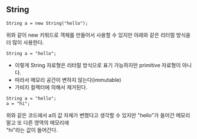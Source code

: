 ## String    

```
String a = new String("hello");
```  
위와 같이 new 키워드로 객체를 만들어서 사용할 수 있지만 아래와 같은 리터럴 방식을 더 많이 사용한다.  

```
String a = "hello";
```

* 이렇게 String 자료형은 리터럴 방식으로 표기 가능하지만 primitive 자료형이 아니다.  
* 따라서 메모리 공간이 변하지 않는다(immutable) 
* 가비지 컬렉터에 의해서 제거된다.

```
String a = "hello";
a = "hi";
``` 
위와 같은 코드에서 a의 값 자체가 변했다고 생각할 수 있지만 "hello"가 들어간 메모리 말고 또 다른 영역의 메모리에  
"hi"라는 값이 들어간다. 
